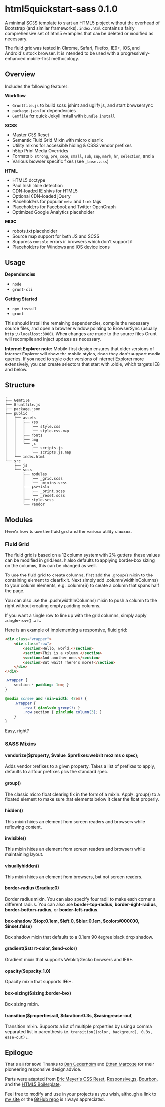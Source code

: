 html5quickstart-sass 0.1.0
===============
A minimal SCSS template to start an HTML5 project without the overhead of Bootstrap (and similar frameworks). `index.html` contains a fairly comprehensive set of html5 examples that can be deleted or modified as necessary.

The fluid grid was tested in Chrome, Safari, Firefox, IE9+, iOS, and Android's stock browser. It is intended to be used with a progressively-enhanced mobile-first methodology.

## Overview
Includes the following features:

**Workflow**
- `Gruntfile.js` to build scss, jshint and uglify js, and start browsersync
- `package.json` for dependencies
- `Gemfile` for quick Jekyll install with `bundle install`

**SCSS**
- Master CSS Reset
- Semantic Fluid Grid Mixin with micro clearfix
- Utility mixins for accessible hiding & CSS3 vendor prefixes
- h5bp Print Media Overrides
- Formats `b`, `strong`, `pre`, `code`, `small`, `sub`, `sup`, `mark`, `hr`, `selection`, and `a`
- Various browser specific fixes (see `_base.scss`)

**HTML**
- HTML5 doctype
- Paul Irish oldie detection
- CDN-loaded IE shivs for HTML5
- Optional CDN-loaded jQuery
- Placeholders for popular `meta` and `link` tags
- Placeholders for Facebook and Twitter OpenGraph
- Optimized Google Analytics placeholder

**MISC**
- robots.txt placeholder
- Source map support for both JS and SCSS
- Suppress `console` errors in browsers which don't support it
- Placeholders for Windows and iOS device icons

## Usage

**Dependencies**
- `node`
- `grunt-cli`

**Getting Started**
- `npm install`
- `grunt`

This should install the remaining dependencies, compile the necessary source files, and open a browser window pointing to BrowserSync (usually `http://localhost:3000`). When changes are made to the source files Grunt will recompile and inject updates as necessary.

**Internet Explorer note:** Mobile-first design ensures that older versions of Internet Explorer will show the mobile styles, since they don't support media queries. If you need to style older versions of Internet Explorer more extensively, you can create selectors that start with .oldie, which targets IE8 and below.

## Structure

```
.
├── Gemfile
├── Gruntfile.js
├── package.json
├── public
│   ├── assets
│   │   ├── css
│   │   │   ├── style.css
│   │   │   └── style.css.map
│   │   ├── fonts
│   │   ├── img
│   │   └── js
│   │       ├── scripts.js
│   │       └── scripts.js.map
│   └── index.html
└── src
    ├── js
    └── scss
        ├── modules
        │   ├── _grid.scss
        │   └── _mixins.scss
        ├── partials
        │   ├── _print.scss
        │   └── _reset.scss
        ├── style.scss
        └── vendor
```

## Modules
Here's how to use the fluid grid and the various utility classes:

### Fluid Grid
The fluid grid is based on a 12 column system with 2% gutters, these values can be modified in grid.less. It also defaults to applying border-box sizing on the columns, this can be changed as well.

To use the fluid grid to create columns, first add the .group() mixin to the containing element to clearfix it. Next simply add .column(widthInColumns) to your column elements, e.g. .column(6) to create a column that spans half the page.

You can also use the .push(widthInColumns) mixin to push a column to the right without creating empty padding columns.

If you want a single row to line up with the grid columns, simply apply .single-row() to it.

Here is an example of implementing a responsive, fluid grid:

```html
<div class="wrapper">
    <div class="row">
        <section>Hello, world.</section>
        <section>This is a column.</section>
        <section>And another one.</section>
        <section>But wait! There's more!</section>
    </div>
</div>
```

```SCSS
.wrapper {
    section { padding: 1em; }
}

@media screen and (min-width: 48em) {
    .wrapper {
        .row { @include group(); }
        .row section { @include column(3); }
    }
}
```
Easy, right?

### SASS Mixins
#### vendorize($property, $value, $prefixes:webkit moz ms o spec);
Adds vendor prefixes to a given property. Takes a list of prefixes to apply, defaults to all four prefixes plus the standard spec.

#### group()
The classic micro float clearing fix in the form of a mixin. Apply .group() to a floated element to make sure that elements below it clear the float properly.

#### hidden()
This mixin hides an element from screen readers and browsers while reflowing content.

#### invisible()
This mixin hides an element from screen readers and browsers while maintaining layout.

#### visuallyhidden()
This mixin hides an element from browsers, but not screen readers.

#### border-radius ($radius:0)
Border radius mixin. You can also specify four radii to make each corner a different radius. You can also use **border-top-radius**, **border-right-radius**, **border-bottom-radius**, or **border-left-radius**.

#### box-shadow ($top:0.1em, $left:0, $blur:0.1em, $color:#000000, $inset:false)
Box shadow mixin that defaults to a 0.1em 90 degree black drop shadow.

#### gradient($start-color, $end-color)
Gradient mixin that supports Webkit/Gecko browsers and IE6+.

#### opacity($opacity:1.0)
Opacity mixin that supports IE6+.

#### box-sizing($sizing:border-box)
Box sizing mixin.

#### transition($properties:all, $duration:0.3s, $easing:ease-out)
Transition mixin. Supports a list of multiple properties by using a comma separated list in parenthesis i.e. `transition((color, background), 0.3s, ease-out);`.

## Epilogue
That's all for now! Thanks to [Dan Cederholm](http://simplebits.com) and [Ethan Marcotte](http://ethanmarcotte.com/) for their pioneering responsive design advice.

Parts were adapted from [Eric Meyer's CSS Reset](http://meyerweb.com/eric/tools/css/reset/), [Responsive.gs](http://responsive.gs/), [Bourbon](http://bourbon.io/), and the [HTML5 Boilerplate](http://html5boilerplate.com/).

Feel free to modify and use in your projects as you wish, although a link to [my site](http://nearengine.com) or the [GitHub repo](http://github.com/nearengine/html5quickstart-sass) is always appreciated.
